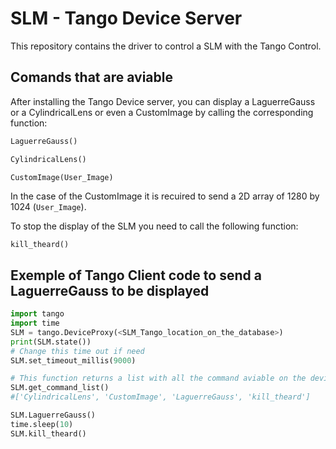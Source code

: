 # SLM - Tango Device Server 
This repository contains the driver to control a SLM with the Tango Control.





## Comands that are aviable 
After installing the Tango Device server, you can display a LaguerreGauss or a CylindricalLens or even a CustomImage by calling the corresponding function:

```python 
LaguerreGauss()
```

```python 
CylindricalLens()
```

```python 
CustomImage(User_Image)
```
In the case of the CustomImage it is recuired to send a 2D array of 1280 by 1024 (`User_Image`).

To stop the display of the SLM you need to call the following function:

```
kill_theard()
```

## Exemple of Tango Client code to send a LaguerreGauss to be displayed
```python
import tango
import time
SLM = tango.DeviceProxy(<SLM_Tango_location_on_the_database>)
print(SLM.state())
# Change this time out if need
SLM.set_timeout_millis(9000) 

# This function returns a list with all the command aviable on the device server
SLM.get_command_list()
#['CylindricalLens', 'CustomImage', 'LaguerreGauss', 'kill_theard']

SLM.LaguerreGauss()
time.sleep(10)
SLM.kill_theard()
```